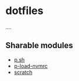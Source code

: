 # dotfiles

....

## Sharable modules

- [p.sh](./modules/p)
- [p-load-nvmrc](./modules/p-load-nvmrc)
- [scratch](./modules/scratch)

